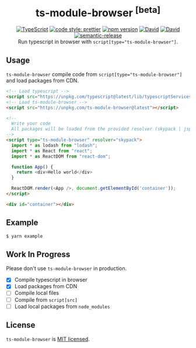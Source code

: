 <h1 align="center">
  ts-module-browser <sup>[beta]</sup>
</h1>

<div align="center">
  <a href="http://www.typescriptlang.org/"><img src="https://img.shields.io/badge/%3C%2F%3E-TypeScript-%230074c1.svg" alt="TypeScript" /></a>
  <a href="https://github.com/prettier/prettier"><img src="https://img.shields.io/badge/code_style-prettier-f8bc45.svg" alt="code style: prettier" /></a>
  <a href="https://www.npmjs.com/package/ts-module-browser"><img src="https://badge.fury.io/js/ts-module-browser.svg" alt="npm version" /></a>
  <a href="https://david-dm.org/iam-medvedev/ts-module-browser"><img src="https://status.david-dm.org/gh/iam-medvedev/ts-module-browser.svg" alt="David" /></a>
  <a href="https://david-dm.org/iam-medvedev/ts-module-browser"><img src="https://status.david-dm.org/gh/iam-medvedev/ts-module-browser.svg?type=dev" alt="David" /></a>
  <a href="https://github.com/semantic-release/semantic-release"><img src="https://img.shields.io/badge/%20%20%F0%9F%93%A6%F0%9F%9A%80-semantic--release-e10079.svg" alt="semantic-release" /></a>
</div>

<div align="center">
  Run typescript in browser with <code>script[type="ts-module-browser"]</code>.
</div>

## Usage

`ts-module-browser` compile code from `script[type="ts-module-browser"]` and load packages from CDN.

```html
<!-- Load typescript -->
<script src="https://unpkg.com/typescript@latest/lib/typescriptServices.js"></script>
<!-- Load ts-module-browser -->
<script src="https://unpkg.com/ts-module-browser@latest"></script>

<!--
  Write your code
  All packages will be loaded from the provided resolver (skypack | jspm)
-->
<script type="ts-module-browser" resolver="skypack">
  import * as lodash from "lodash";
  import * as React from "react";
  import * as ReactDOM from "react-dom";

  function App() {
    return <div>Hello world</div>
  }

  ReactDOM.render(<App />, document.getElementById('container'));
</script>

<div id="container"></div>
```

## Example
```bash
$ yarn example
```

## Work In Progress
Please don't use `ts-module-browser` in production.
- [x] Compile typescript in browser
- [x] Load packages from CDN
- [ ] Compile local files
- [ ] Compile from `script[src]`
- [ ] Load local packages from `node_modules`

## License

`ts-module-browser` is [MIT licensed](./LICENSE).
